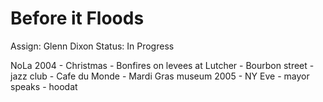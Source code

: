 # Before it Floods

Assign: Glenn Dixon
Status: In Progress

NoLa
2004 - Christmas - Bonfires on levees at Lutcher - Bourbon street - jazz club - Cafe du Monde - Mardi Gras museum
2005 - NY Eve - mayor speaks - hoodat